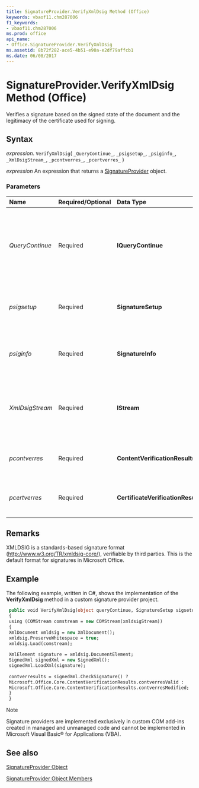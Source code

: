 ```yaml
---
title: SignatureProvider.VerifyXmlDsig Method (Office)
keywords: vbaof11.chm287006
f1_keywords:
- vbaof11.chm287006
ms.prod: office
api_name:
- Office.SignatureProvider.VerifyXmlDsig
ms.assetid: 8b72f282-ace5-4b51-e90a-e2df79affcb1
ms.date: 06/08/2017
---
```



# SignatureProvider.VerifyXmlDsig Method (Office)

Verifies a signature based on the signed state of the document and the legitimacy of the certificate used for signing.


## Syntax

 _expression_. `VerifyXmlDsig`( `_QueryContinue_`, `_psigsetup_`, `_psiginfo_`, `_XmlDsigStream_`, `_pcontverres_`, `_pcertverres_` )

 _expression_ An expression that returns a [SignatureProvider](./Office.SignatureProvider.md) object.


### Parameters



|**Name**|**Required/Optional**|**Data Type**|**Description**|
|:-----|:-----|:-----|:-----|
| _QueryContinue_|Required|**IQueryContinue**|Provides a way to query the host application for permission to continue the verification operation.|
| _psigsetup_|Required|**SignatureSetup**|Specifies configuration information about a signature line.|
| _psiginfo_|Required|**SignatureInfo**|Specifies information captured from the signing ceremony.|
| _XmlDsigStream_|Required|**IStream**|Represents a steam of data containing XML, which represents an  **XMLDSIG** object.|
| _pcontverres_|Required|**ContentVerificationResults**|Specifies the status of the signature verification action.|
| _pcertverres_|Required|**CertificateVerificationResults**|Specifies the status of the signing certificate verification.|

## Remarks

XMLDSIG is a standards-based signature format (http://www.w3.org/TR/xmldsig-core/), verifiable by third parties. This is the default format for signatures in Microsoft Office.


## Example

The following example, written in C#, shows the implementation of the  **VerifyXmlDsig** method in a custom signature provider project.


```vb
 public void VerifyXmlDsig(object queryContinue, SignatureSetup sigsetup, SignatureInfo siginfo, object xmldsigStream, ref ContentVerificationResults contverresults, ref CertificateVerificationResults certverresults) 
 { 
 using (COMStream comstream = new COMStream(xmldsigStream)) 
 { 
 XmlDocument xmldsig = new XmlDocument(); 
 xmldsig.PreserveWhitespace = true; 
 xmldsig.Load(comstream); 
 
 XmlElement signature = xmldsig.DocumentElement; 
 SignedXml signedXml = new SignedXml(); 
 signedXml.LoadXml(signature); 
 
 contverresults = signedXml.CheckSignature() ? 
 Microsoft.Office.Core.ContentVerificationResults.contverresValid : 
 Microsoft.Office.Core.ContentVerificationResults.contverresModified; 
 } 
 }
```

> [!NOTE] 
> Signature providers are implemented exclusively in custom COM add-ins created in managed and unmanaged code and cannot be implemented in Microsoft Visual Basic® for Applications (VBA). 


## See also


[SignatureProvider Object](Office.SignatureProvider.md)



[SignatureProvider Object Members](./overview/signatureprovider-members-office.md)

